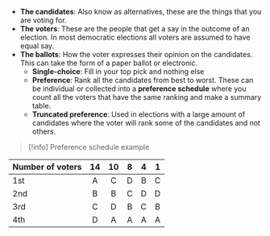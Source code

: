 - **The candidates**: Also know as alternatives, these are the things that you are voting for. 
- **The voters**: These are the people that get a say in the outcome of an election. In most democratic elections all voters are assumed to have equal say.
- **The ballots**: How the voter expresses their opinion on the candidates. This can take the form of a paper ballot or electronic.
	- **Single-choice**: Fill in your top pick and nothing else
	- **Preference**: Rank all the candidates from best to worst. These can be individual or collected into a **preference schedule** where you count all the voters that have the same ranking and make a summary table.
	- **Truncated preference**: Used in elections with a large amount of candidates where the voter will rank some of the candidates and not others.

>[!info] Preference schedule example

| Number of voters | 14 | 10 | 8 | 4 | 1|
| --- | :---: | :---: | :---: | :---: | :---: |
| 1st | A | C | D | B | C |
| 2nd | B | B | C | D | D |
| 3rd | C | D | B | C | B |
| 4th | D | A | A | A | A |

